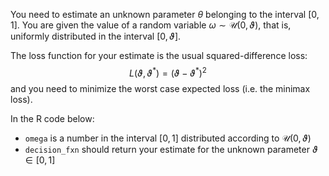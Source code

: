 You need to estimate an unknown parameter $\theta$ belonging to the interval $[0,1]$. You are given the value of a random variable $\omega\sim \mathcal U(0,\vartheta)$, that is, uniformly distributed in the interval $[0,\vartheta]$.

The loss function for your estimate is the usual squared-difference loss: $$L(\vartheta,\vartheta^\ast) = (\vartheta - \vartheta^\ast)^2$$ and you need to minimize the worst case expected loss (i.e. the minimax loss).

In the R code below:

- `omega` is a number in the interval $[0,1]$ distributed according to $\mathcal U(0,\vartheta)$
- `decision_fxn` should return your estimate for the unknown parameter $\vartheta\in [0,1]$
